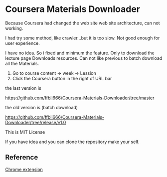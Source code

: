 # Coursera Materials Downloader

Because Coursera had changed the web site web site architecture, can not working.

I had try some method, like crawler...but it is too slow. Not good enough for user experience.

I have no idea. So i fixed and minimum the feature. Only to download the lecture page Downloads resources. Can not like previous to batch download all the Materials.

1. Go to course content -> week -> Lession
2. Click the Coursera button in the right of URL bar


the last version is 

https://github.com/ffbli666/Coursera-Materials-Downloader/tree/master

the old version is (batch download)

https://github.com/ffbli666/Coursera-Materials-Downloader/tree/release/v1.0


This is MIT License 

If you have idea and you can clone the repository make your self.

## Reference

[Chrome extension](https://developer.chrome.com/extensions)

